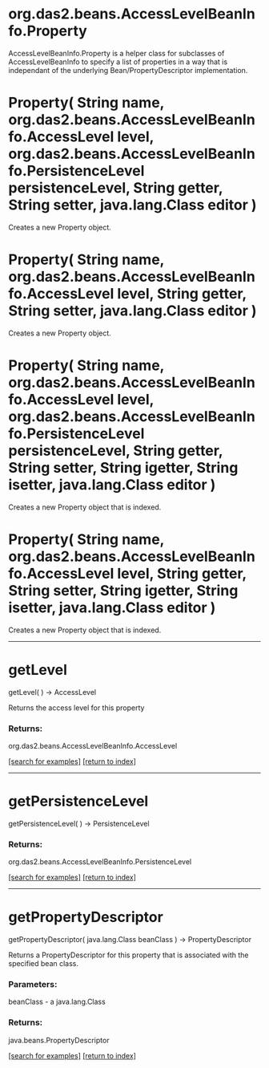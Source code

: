 # org.das2.beans.AccessLevelBeanInfo.Property

AccessLevelBeanInfo.Property is a helper class for subclasses of
 AccessLevelBeanInfo to specify a list of properties in a way that
 is independant of the underlying Bean/PropertyDescriptor implementation.

# Property( String name, org.das2.beans.AccessLevelBeanInfo.AccessLevel level, org.das2.beans.AccessLevelBeanInfo.PersistenceLevel persistenceLevel, String getter, String setter, java.lang.Class editor )
Creates a new Property object.

# Property( String name, org.das2.beans.AccessLevelBeanInfo.AccessLevel level, String getter, String setter, java.lang.Class editor )
Creates a new Property object.

# Property( String name, org.das2.beans.AccessLevelBeanInfo.AccessLevel level, org.das2.beans.AccessLevelBeanInfo.PersistenceLevel persistenceLevel, String getter, String setter, String igetter, String isetter, java.lang.Class editor )
Creates a new Property object that is indexed.

# Property( String name, org.das2.beans.AccessLevelBeanInfo.AccessLevel level, String getter, String setter, String igetter, String isetter, java.lang.Class editor )
Creates a new Property object that is indexed.

***
<a name="getLevel"></a>
# getLevel
getLevel(  ) &rarr; AccessLevel

Returns the access level for this property

### Returns:
org.das2.beans.AccessLevelBeanInfo.AccessLevel


<a href="https://github.com/autoplot/dev/search?q=getLevel&unscoped_q=getLevel">[search for examples]</a>
<a href="https://github.com/autoplot/documentation/blob/master/javadoc/index-all.md">[return to index]</a>

***
<a name="getPersistenceLevel"></a>
# getPersistenceLevel
getPersistenceLevel(  ) &rarr; PersistenceLevel



### Returns:
org.das2.beans.AccessLevelBeanInfo.PersistenceLevel


<a href="https://github.com/autoplot/dev/search?q=getPersistenceLevel&unscoped_q=getPersistenceLevel">[search for examples]</a>
<a href="https://github.com/autoplot/documentation/blob/master/javadoc/index-all.md">[return to index]</a>

***
<a name="getPropertyDescriptor"></a>
# getPropertyDescriptor
getPropertyDescriptor( java.lang.Class beanClass ) &rarr; PropertyDescriptor

Returns a PropertyDescriptor for this property that is associated
 with the specified bean class.

### Parameters:
beanClass - a java.lang.Class

### Returns:
java.beans.PropertyDescriptor


<a href="https://github.com/autoplot/dev/search?q=getPropertyDescriptor&unscoped_q=getPropertyDescriptor">[search for examples]</a>
<a href="https://github.com/autoplot/documentation/blob/master/javadoc/index-all.md">[return to index]</a>


